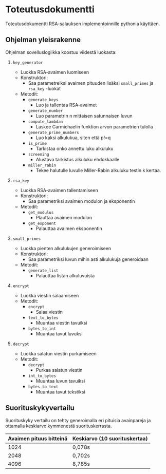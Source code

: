 # Toteutusdokumentti

Toteutusdokumentti RSA-salauksen implementoinnille pythonia käyttäen.

## Ohjelman yleisrakenne

Ohjelman sovelluslogiikka koostuu viidestä luokasta:

1. `key_generator`
   - Luokka RSA-avaimen luomiseen
   - Konstruktori:
      - Saa parametreiksi avaimen pituuden lisäksi `small_primes` ja `rsa_key` -luokat
   - Metodit:
      - `generate_keys`
          - Luo ja tallentaa RSA-avaimet
      - `generate_number`
          - Luo parametrin n mittaisen satunnaisen luvun
      - `compute_lambdan`
          - Laskee Carmichaelin funktion arvon parametrien tulolla
      - `generate_prime_numbers`
          - Luo kaksi alkulukua, siten että p!=q
      - `is_prime`
          - Tarkistaa onko annettu luku alkuluku
      - `screening`
          - Alustava tarkistus alkuluku ehdokkaalle
      - `miller_rabin`
          - Tekee halutulle luvulle Miller-Rabin alkuluku testin k kertaa.

2. `rsa_key`
    - Luokka RSA-avaimen tallentamiseen
    - Konstruktori:
        - Saa parametriksi avaimen modulon ja eksponentin
    - Metodit:
        - `get_modulus`
           - Plauttaa avaimen modulon
        - `get_exponent`
           - Palauttaa avaimen eksponentin


3. `small_primes`
    - Luokka pienten alkulukujen generoimiseen
    - Konstruktori:
        - Saa parametriksi luvun mihin asti alkulukuja generoidaan
    - Metodit:
        - `generate_list`
            - Palauttaa listan alkuluvuista


4. `encrypt`
    - Luokka viestin salaamiseen
    - Metodit:
        - `encrypt`
            - Salaa viestin
        - `text_to_bytes`
            - Muuntaa viestin tavuiksi
        - `bytes_to_int`
            - Muuntaa tavut luvuksi

5. `decrypt`
    - Luokka salatun viestin purkamiseen
    - Metodit:
        - `decrypt`
            - Purkaa salatun viestin
        - `int_to_bytes`
            - Muuntaa luvun tavuiksi
        - `bytes_to_text`
            - Muuntaa tavut tekstiksi
           
## Suorituskykyvertailu

Suorituskyky vertailu on tehty generoimalla eri pituisia avainpareja ja ottamalla keskiarvo kymmenestä suorituskerrasta.

Avaimen pituus bitteinä | Keskiarvo (10 suorituskertaa)|
----|----------|
1024 | 0,078s
2048 | 0,702s
4096 | 8,785s

